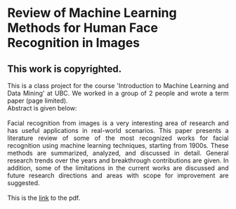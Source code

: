 # Review of Machine Learning Methods for Human Face Recognition in Images
## This work is copyrighted.

<div style="text-align: justify">

This is a class project for the course 'Introduction to Machine Learning and Data Mining' at UBC. We worked in a group of 2 people and wrote a term paper (page limited). 
 <br/>
Abstract is given below: 
 <br/>
 <br/>
Facial recognition from images is a very interesting area of research and has useful applications in real-world scenarios. This paper presents a literature review of some of the most recognized works for facial recognition using machine learning techniques, starting from 1900s. These methods are summarized, analyzed, and discussed in detail. General research trends over the years and breakthrough
contributions are given. In addition, some of the limitations in the current works are discussed and future research directions and areas with scope for improvement are suggested.
 <br/>
 <br/>
This is the <a href="Review_ML_Face_Recog.pdf" target="blank">link</a> to the pdf.
  
 </div>


